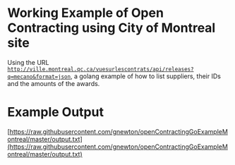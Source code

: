 
Working Example of Open Contracting using City of Montreal site
=====

Using the URL [`http://ville.montreal.qc.ca/vuesurlescontrats/api/releases?q=mecano&format=json`](http://ville.montreal.qc.ca/vuesurlescontrats/api/releases?q=mecano&format=json), a golang example of how to list suppliers, their IDs and the amounts of the awards.


Example Output
=====
[https://raw.githubusercontent.com/gnewton/openContractingGoExampleMontreal/master/output.txt](https://raw.githubusercontent.com/gnewton/openContractingGoExampleMontreal/master/output.txt)